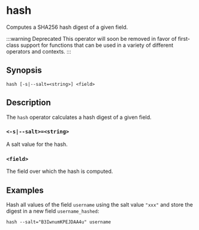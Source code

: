 # hash

Computes a SHA256 hash digest of a given field.

:::warning Deprecated
This operator will soon be removed in favor of first-class support for functions
that can be used in a variety of different operators and contexts.
:::

## Synopsis

```
hash [-s|--salt=<string>] <field>
```

## Description

The `hash` operator calculates a hash digest of a given field.

### `<-s|--salt>=<string>`

A salt value for the hash.

### `<field>`

The field over which the hash is computed.

## Examples

Hash all values of the field `username` using the salt value `"xxx"` and store
the digest in a new field `username_hashed`:

```
hash --salt="B3IwnumKPEJDAA4u" username
```
